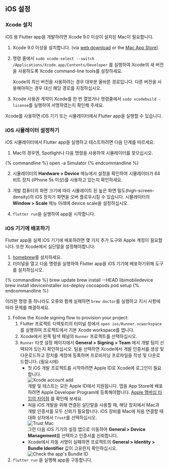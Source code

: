 ## iOS 설정

### Xcode 설치

iOS 용 Flutter app을 개발하려면 Xcode 9.0 이상이 설치된 Mac이 필요합니다.

1. Xcode 9.0 이상을 설치합니다. (via [web download](https://developer.apple.com/xcode/) or
the [Mac App Store](https://itunes.apple.com/us/app/xcode/id497799835)).

1. 명령 줄에서 `sudo xcode-select --switch /Applications/Xcode.app/Contents/Developer` 를 실행하여 Xcode의 새 버전을 사용하도록 Xcode command-line tools를 설정하세요.

   Xcode의 최신 버전을 사용하려는 경우 대부분 올바른 경로입니다. 다른 버전을 사용해야하는 경우 대신 해당 경로를 지정하십시오.
1. Xcode 사용권 계약이 Xcode를 한 번 열었거나 명령줄에서 `sudo xcodebuild -license`를 실행하여 서명하였는지 확인해 주세요.

Xcode를 사용하면 iOS 기기 또는 시뮬레이터에서 Flutter app을 실행할 수 있습니다.

### iOS 시뮬레이터 설정하기

iOS 시뮬레이터에서 Flutter app을 실행하고 테스트하려면 다음 단계를 따르세요:

1. Mac의 경우엔,  Spotlight나 다음 명령을 사용하여 시뮬레이터를 찾으십시오.

{% commandline %}
open -a Simulator
{% endcommandline %}

2. 시뮬레이터의 **Hardware > Device** 메뉴에서 설정을 확인하여 시뮬레이터가 64 비트 장치 (iPhone 5s 이상)를 사용하고 있는지 확인하세요.

3. 개발 컴퓨터의 화면 크기에 따라 시뮬레이트 된 높은 화면 밀도(high-screen-density)의 iOS 장치가 화면을 오버 플로우시킬 수 있습니다. 시뮬레이터의 **Window > Scale** 메뉴 아래에 device scale을 설정하십시오.

4. `flutter run`을 실행하여 app을 시작합니다.


### iOS 기기에 배포하기

Flutter app을 실제 iOS 기기에 배포하려면 몇 가지 추가 도구와 Apple 계정이 필요합니다. 또한 Xcode에서 실단말을 설정해야합니다.

1. [homebrew](http://brew.sh/)를 설치하세요.
1. 터미널을 열고 다음 명령을 실행하여 Flutter app을 iOS 기기에 배포하기위해 도구를 설치하십시오.

{% commandline %}
brew update
brew install --HEAD libimobiledevice
brew install ideviceinstaller ios-deploy cocoapods
pod setup
{% endcommandline %}

   이러한 명령 중 하나라도 오류와 함께 실패하면 `brew doctor`를 실행하고 지시 사항에 따라 문제를 해결하세요.

1. Follow the Xcode signing flow to provision your project:
    1. Flutter 프로젝트 디렉토리의 터미널 창에서 `open ios/Runner.xcworkspace`를 실행하여 프로젝트에서 기본 Xcode workspace를 엽니다.
    1. Xcode에서 왼쪽 탐색 패널의 `Runner` 프로젝트를 선택하십시오.
    1. `Runner` 타겟 설정 페이지에서 **General > Signing > Team** 에서 개발 팀이 선택되어 있는지 확인하십시오. 팀을 선택하면 Xcode에서 개발 인증서를 생성 및 다운로드하고 장치를 계정에 등록하며 프로비저닝 프로파일을 작성 및 다운로드합니다. (필요시에)
        * 첫 iOS 개발 프로젝트를 시작하려면 Apple ID로 Xcode에 로그인이 필요합니다.<br>
        ![Xcode account add](/images/setup/xcode-account.png)<br>
        개발 및 테스트는 모든 Apple ID에서 지원됩니다. 앱을 App Store에 배포하려면 Apple Developer Program에 등록해야합니다. [Apple 맴버십 타입의 차이점](https://developer.apple.com/support/compare-memberships) 를 확인해 보세요.
        * 처음 iOS 개발을 위해 연결된 실단말을 사용할 때, 해당 장치에서 Mac과 개발 인증서를 모두 신뢰가 필요합니다. iOS 장비를 Mac에 처음 연결할 때 대화 상자에서 `Trust`를 선택하십시오.<br>
        ![Trust Mac](/images/setup/trust-computer.png)<br>
        그런 다음 iOS 기기의 설정 앱으로 이동하여 **General > Device Management**를 선택하고 인증서를 신뢰합니다.
        * Xcode에서 자동 서명이 실패하면 프로젝트의 **General > Identity > Bundle Identifier** 값이 고유한지 확인하십시오. <br>
        ![Check the app's Bundle ID](/images/setup/xcode-unique-bundle-id.png)
1. `flutter run` 을 실행해 app을 구동합니다.
